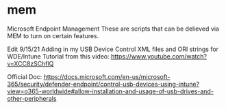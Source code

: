 # mem
Microsoft Endpoint Management
These are scripts that can be delieved via MEM to turn on certain features.

Edit 9/15/21
Adding in my USB Device Control XML files and ORI strings for WDE/Intune
Tutorial from this video: https://www.youtube.com/watch?v=XCC8zSChflQ

Official Doc: https://docs.microsoft.com/en-us/microsoft-365/security/defender-endpoint/control-usb-devices-using-intune?view=o365-worldwide#allow-installation-and-usage-of-usb-drives-and-other-peripherals
